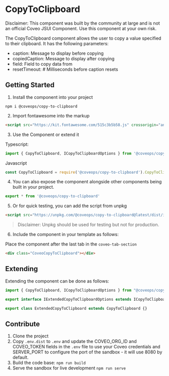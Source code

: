 # CopyToClipboard

Disclaimer: This component was built by the community at large and is not an official Coveo JSUI Component. Use this component at your own risk.

The CopyToClipboard component allows the user to copy a value specified to their clipboard. It has the following parameters:

- caption: Message to display before copying 
- copiedCaption: Message to display after copying
- field: Field to copy data from
- resetTimeout: # Milliseconds before caption resets

## Getting Started

1. Install the component into your project

```
npm i @coveops/copy-to-clipboard
```

2. Import fontawesome into the markup

```html
<script src="https://kit.fontawesome.com/515c3b5b58.js" crossorigin="anonymous"></script>
```

3. Use the Component or extend it

Typescript:

```javascript
import { CopyToClipboard, ICopyToClipboardOptions } from '@coveops/copy-to-clipboard';
```

Javascript

```javascript
const CopyToClipboard = require('@coveops/copy-to-clipboard').CopyToClipboard;
```

4. You can also expose the component alongside other components being built in your project.

```javascript
export * from '@coveops/copy-to-clipboard'
```

5. Or for quick testing, you can add the script from unpkg

```html
<script src="https://unpkg.com/@coveops/copy-to-clipboard@latest/dist/index.min.js"></script>
```

> Disclaimer: Unpkg should be used for testing but not for production.

6. Include the component in your template as follows:

Place the component after the last tab in the `coveo-tab-section`

```html
<div class="CoveoCopyToClipboard"></div>
```

## Extending

Extending the component can be done as follows:

```javascript
import { CopyToClipboard, ICopyToClipboardOptions } from "@coveops/copy-to-clipboard";

export interface IExtendedCopyToClipboardOptions extends ICopyToClipboardOptions {}

export class ExtendedCopyToClipboard extends CopyToClipboard {}
```

## Contribute

1. Clone the project
2. Copy `.env.dist` to `.env` and update the COVEO_ORG_ID and COVEO_TOKEN fields in the `.env` file to use your Coveo credentials and SERVER_PORT to configure the port of the sandbox - it will use 8080 by default.
3. Build the code base: `npm run build`
4. Serve the sandbox for live development `npm run serve`
